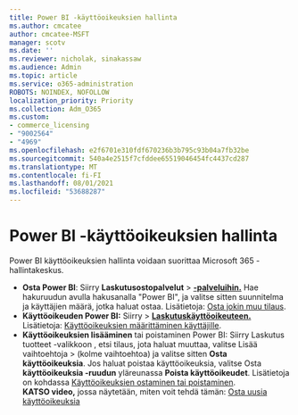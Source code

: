 ```yaml
---
title: Power BI -käyttöoikeuksien hallinta
ms.author: cmcatee
author: cmcatee-MSFT
manager: scotv
ms.date: ''
ms.reviewer: nicholak, sinakassaw
ms.audience: Admin
ms.topic: article
ms.service: o365-administration
ROBOTS: NOINDEX, NOFOLLOW
localization_priority: Priority
ms.collection: Adm_O365
ms.custom:
- commerce_licensing
- "9002564"
- "4969"
ms.openlocfilehash: e2f6701e310fdf670236b3b795c93b04a7fb32be
ms.sourcegitcommit: 540a4e2515f7cfddee65519046454fc4437cd287
ms.translationtype: MT
ms.contentlocale: fi-FI
ms.lasthandoff: 08/01/2021
ms.locfileid: "53688287"
---
```

# <a name="power-bi-license-management"></a>Power BI -käyttöoikeuksien hallinta

Power BI käyttöoikeuksien hallinta voidaan suorittaa Microsoft 365 -hallintakeskus.

- **Osta Power BI**: Siirry **Laskutusostopalvelut** \> **[-palveluihin.](https://go.microsoft.com/fwlink/p/?linkid=868433)** Hae hakuruudun avulla hakusanalla "Power BI", ja valitse sitten suunnitelma ja käyttäjien määrä, jotka haluat ostaa. Lisätietoja: [Osta jokin muu tilaus](/microsoft-365/commerce/try-or-buy-microsoft-365#buy-a-different-subscription).
- **Käyttöoikeuden Power BI:** Siirry   >  **[Laskutuskäyttöoikeuteen.](https://go.microsoft.com/fwlink/p/?linkid=842264)** Lisätietoja: [Käyttöoikeuksien määrittäminen käyttäjille](/microsoft-365/admin/manage/assign-licenses-to-users).
- **Käyttöoikeuksien lisääminen** tai poistaminen Power BI: Siirry Laskutus tuotteet -valikkoon , etsi tilaus, jota haluat muuttaa, valitse Lisää vaihtoehtoja  >  **[](https://go.microsoft.com/fwlink/p/?linkid=842054)**(kolme vaihtoehtoa) ja valitse sitten **Osta käyttöoikeuksia**.  Jos haluat poistaa käyttöoikeuksia, valitse Osta **käyttöoikeuksia -ruudun** yläreunassa **Poista käyttöoikeudet**. Lisätietoja on kohdassa [Käyttöoikeuksien ostaminen tai poistaminen](/microsoft-365/commerce/licenses/buy-licenses).\
**KATSO video,** jossa näytetään, miten voit tehdä tämän: [Osta uusia käyttöoikeuksia](https://go.microsoft.com/fwlink/p/?linkid=2154857)